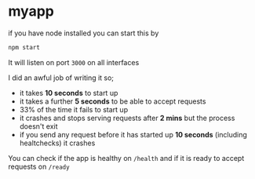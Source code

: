 # myapp

if you have node installed you can start this by

```bash
npm start
```

It will listen on port `3000` on all interfaces

I did an awful job of writing it so;

 - it takes **10 seconds** to start up
 - it takes a further **5 seconds** to be able to accept requests
 - 33% of the time it fails to start up
 - it crashes and stops serving requests after **2 mins** but the process doesn't exit
 - if you send any request before it has started up **10 seconds** (including healtchecks) it crashes

 You can check if the app is healthy on `/health` and if it is ready to accept requests on `/ready`
 
